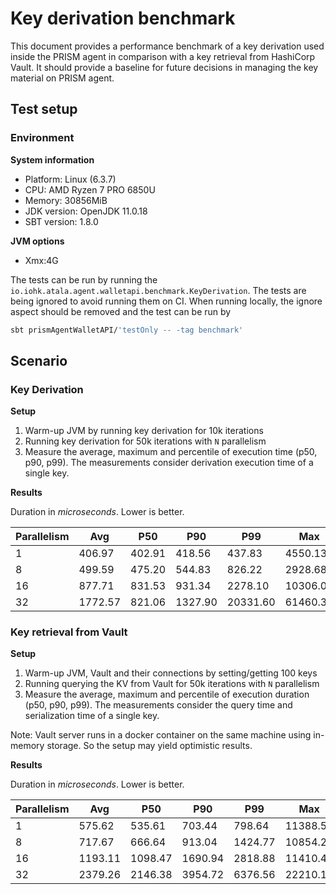 # Key derivation benchmark

This document provides a performance benchmark of a key derivation used inside the PRISM agent
in comparison with a key retrieval from HashiCorp Vault. It should provide a baseline for
future decisions in managing the key material on PRISM agent.

## Test setup

### Environment

__System information__
- Platform: Linux (6.3.7)
- CPU: AMD Ryzen 7 PRO 6850U
- Memory: 30856MiB
- JDK version: OpenJDK 11.0.18
- SBT version: 1.8.0

__JVM options__
- Xmx:4G

The tests can be run by running the `io.iohk.atala.agent.walletapi.benchmark.KeyDerivation`.
The tests are being ignored to avoid running them on CI. When running locally,
the ignore aspect should be removed and the test can be run by

```bash
sbt prismAgentWalletAPI/'testOnly -- -tag benchmark'
```

## Scenario

### Key Derivation

__Setup__

1. Warm-up JVM by running key derivation for 10k iterations
2. Running key derivation for 50k iterations with `N` parallelism
3. Measure the average, maximum and percentile of execution time (p50, p90, p99).
   The measurements consider derivation execution time of a single key.

__Results__

Duration in *microseconds*. Lower is better.

| Parallelism | Avg     | P50    | P90     | P99      | Max      |
|-------------|---------|--------|---------|----------|----------|
| 1           | 406.97  | 402.91 | 418.56  | 437.83   | 4550.13  |
| 8           | 499.59  | 475.20 | 544.83  | 826.22   | 2928.68  |
| 16          | 877.71  | 831.53 | 931.34  | 2278.10  | 10306.08 |
| 32          | 1772.57 | 821.06 | 1327.90 | 20331.60 | 61460.31 |

### Key retrieval from Vault

__Setup__

1. Warm-up JVM, Vault and their connections by setting/getting 100 keys
2. Running querying the KV from Vault for 50k iterations with `N` parallelism
3. Measure the average, maximum and percentile of execution duration (p50, p90, p99).
   The measurements consider the query time and serialization time of a single key.

Note: Vault server runs in a docker container on the same machine using in-memory storage.
So the setup may yield optimistic results.

__Results__

Duration in *microseconds*. Lower is better.

| Parallelism | Avg     | P50     | P90     | P99     | Max      |
|-------------|---------|---------|---------|---------|----------|
| 1           | 575.62  | 535.61  | 703.44  | 798.64  | 11388.56 |
| 8           | 717.67  | 666.64  | 913.04  | 1424.77 | 10854.26 |
| 16          | 1193.11 | 1098.47 | 1690.94 | 2818.88 | 11410.41 |
| 32          | 2379.26 | 2146.38 | 3954.72 | 6376.56 | 22210.13 |
